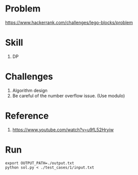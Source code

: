 # Problem
https://www.hackerrank.com/challenges/lego-blocks/problem


# Skill
1. DP

# Challenges
1. Algorithm design
2. Be careful of the number overflow issue. (Use modulo)


# Reference
1. https://www.youtube.com/watch?v=u9fL52Hryiw


# Run
```
export OUTPUT_PATH=./output.txt
python sol.py < ./test_cases/1/input.txt
```